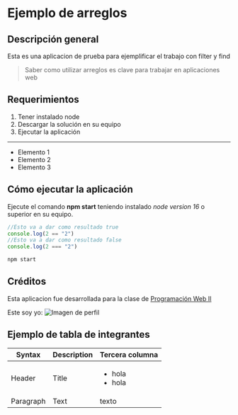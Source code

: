 # Ejemplo de arreglos
## Descripción general

Esta es una aplicacion de prueba para 
ejemplificar el trabajo con filter y find

> Saber como utilizar arreglos es clave para trabajar en aplicaciones web

## Requerimientos
1. Tener instalado node
2. Descargar la solución en su equipo
3. Ejecutar la aplicación

---

- Elemento 1
- Elemento 2
- Elemento 3 

## Cómo ejecutar la aplicación

Ejecute el comando **npm start** teniendo instalado *node version 16* o superior en su equipo.

```javascript
//Esto va a dar como resultado true
console.log(2 == "2")
//Esto va a dar como resultado false
console.log(2 === "2")
```

```bash
npm start
```

## Créditos
Esta aplicacion fue desarrollada para la clase de [Programación Web II](https://github.com/fnxiel)

Este soy yo: ![Imagen de perfil](https://avatars.githubusercontent.com/u/93358477?v=4)

## Ejemplo de tabla de integrantes

| Syntax | Description | Tercera columna |
| ----------- | ----------- | ------ |
| Header | Title | <ul><li>hola</li><li>hola</li><ul> |
| Paragraph | Text | texto |


